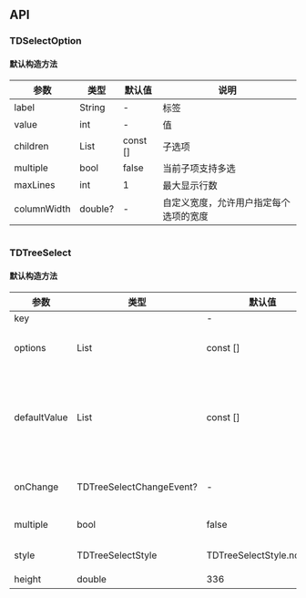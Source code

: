 ## API
### TDSelectOption
#### 默认构造方法

| 参数 | 类型 | 默认值 | 说明 |
| --- | --- | --- | --- |
| label | String | - | 标签 |
| value | int | - | 值 |
| children | List<TDSelectOption> | const [] | 子选项 |
| multiple | bool | false | 当前子项支持多选 |
| maxLines | int | 1 | 最大显示行数 |
| columnWidth | double? | - | 自定义宽度，允许用户指定每个选项的宽度 |

```
```
 ### TDTreeSelect
#### 默认构造方法

| 参数 | 类型 | 默认值 | 说明 |
| --- | --- | --- | --- |
| key |  | - |  |
| options | List<TDSelectOption> | const [] | 展示的选项列表 |
| defaultValue | List<dynamic> | const [] | 初始值，对应options中的value值 |
| onChange | TDTreeSelectChangeEvent? | - | 选中值发生变化 |
| multiple | bool | false | 支持多选 |
| style | TDTreeSelectStyle | TDTreeSelectStyle.normal | 一级菜单样式 |
| height | double | 336 | 高度 |
